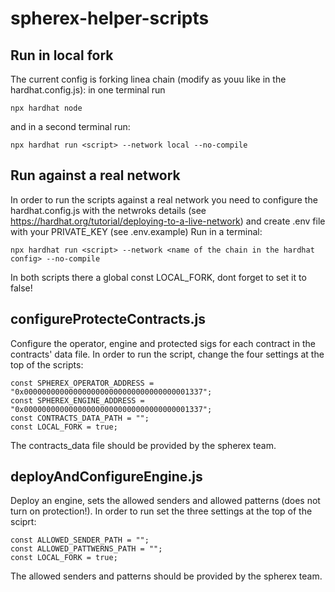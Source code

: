 # spherex-helper-scripts

## Run in local fork
The current config is forking linea chain (modify as youu like in the hardhat.config.js):
in one terminal run 
```
npx hardhat node
```
and in a second terminal run:
```
npx hardhat run <script> --network local --no-compile
```

## Run against a real network
In order to run the scripts against a real network you need to configure the hardhat.config.js with the netwroks details (see https://hardhat.org/tutorial/deploying-to-a-live-network)   and create .env file with your PRIVATE_KEY (see .env.example)
Run in a terminal:
```
npx hardhat run <script> --network <name of the chain in the hardhat config> --no-compile
```
In both scripts there a global const LOCAL_FORK, dont forget to set it to false!

## configureProtecteContracts.js
Configure the operator, engine and protected sigs for each contract in the contracts' data file.
In order to run the script, change the four settings at the top of the scripts:
```
const SPHEREX_OPERATOR_ADDRESS = "0x0000000000000000000000000000000000001337";
const SPHEREX_ENGINE_ADDRESS = "0x0000000000000000000000000000000000001337";
const CONTRACTS_DATA_PATH = "";
const LOCAL_FORK = true;
```

The contracts_data file should be provided by the spherex team.


## deployAndConfigureEngine.js
Deploy an engine, sets the allowed senders and allowed patterns (does not turn on protection!).
In order to run set the three settings at the top of the sciprt:
```
const ALLOWED_SENDER_PATH = "";
const ALLOWED_PATTWERNS_PATH = "";
const LOCAL_FORK = true;
```
The allowed senders and patterns should be provided by the spherex team.
